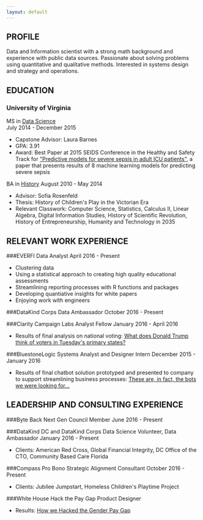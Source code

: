 ```yaml
---
layout: default
---
```


## PROFILE 
Data and Information scientist with a strong math background and experience with public data sources. Passionate about solving problems using quantitative and qualitative methods. Interested in systems design and strategy and operations.

## EDUCATION

### University of Virginia
MS in [Data Science](https://dsi.virginia.edu/)  
July 2014 - December 2015
* Capstone Advisor: Laura Barnes  
* GPA: 3.91
* Award: Best Paper at 2015 SEIDS Conference in the Healthy and Safety Track for ["Predictive models for severe sepsis in adult ICU patients"](http://ieeexplore.ieee.org/document/7116970/), a paper that presents results of 8 machine learning models for predicting severe sepsis


BA in [History](http://as.virginia.edu)
August 2010 - May 2014
* Advisor: Sofia Rosenfeld
* Thesis: History of Children's Play in the Victorian Era
* Relevant Classwork: Computer Science, Statistics, Calculus II, Linear Algebra, Digital Information Studies, History of Scientific Revolution, History of Entrepreneurship, Humanity and Technology in 2035

## RELEVANT WORK EXPERIENCE

###EVERFI
Data Analyst
April 2016 - Present
* Clustering data
* Using a statistical approach to creating high quality educational assessments
* Streamlining reporting processes with R functions and packages
* Developing quantiative insights for white papers
* Enjoying work with engineers

###DataKind Corps
Data Ambassador
October 2016 - Present

###Clarity Campaign Labs
Analyst Fellow
January 2016 - April 2016
* Results of final analysis on national voting: [What does Donald Trump think of voters in Tuesday's primary states?](https://www.linkedin.com/in/margaret-furr-1567b062/detail/treasury/position:771912109/?entityUrn=urn%3Ali%3Afs_treasuryMedia%3A(ACoAAA1Jr9IBcbODSfDhZqb7EuRSFxQYgmBHmi0%2C51163099))

###BluestoneLogic
Systems Analyst and Designer Intern
December 2015 - January 2016
* Results of final chatbot solution prototyped and presented to company to support streamlining business processes: [These are, in fact, the bots we were looking for...](https://medium.com/bluestone-logic/these-are-in-fact-the-bots-we-were-looking-for-4ec2ca108fc2)

## LEADERSHIP AND CONSULTING EXPERIENCE

###Byte Back
Next Gen Council Member
June 2016 - Present

###DataKind DC and DataKind Corps
Data Science Volunteer, Data Ambassador
January 2016 - Present
* Clients: American Red Cross, Global Financial Integrity, DC Office of the CTO, Community Based Care Florida

###Compass Pro Bono
Strategic Alignment Consultant
October 2016 - Present
* Clients: Jubilee Jumpstart, Homeless Children's Playtime Project 

###White House Hack the Pay Gap
Product Designer
* Results: [How we Hacked the Gender Pay Gap](https://medium.com/presidential-innovation-fellows/how-we-hacked-the-gender-pay-gap-1d7a9304950)

<br>
